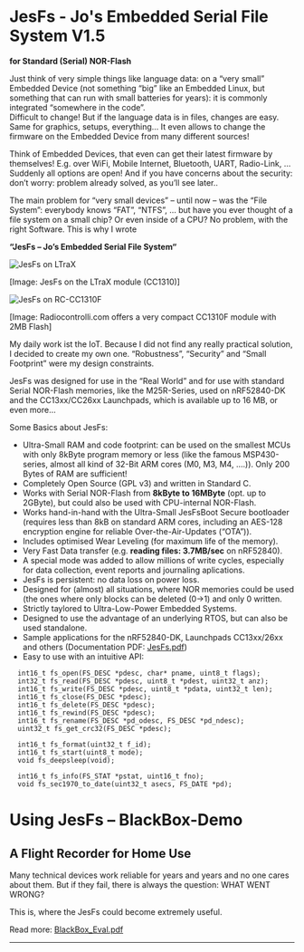 # JesFs - Jo's Embedded Serial File System V1.5
**for Standard (Serial) NOR-Flash**

Just think of very simple things like language data: on a “very small” 
Embedded Device (not something “big” like an Embedded Linux, but something 
that can run with small batteries for years): it is commonly integrated 
“somewhere in the code”.  
Difficult to change! But if the language data is in files, 
changes are easy. Same for graphics, setups, everything…
It even allows to change the firmware on the Embedded Device from many different sources!

Think of Embedded Devices, that even can get their latest firmware by themselves! E.g. over 
WiFi, Mobile Internet, Bluetooth, UART, Radio-Link, …  
Suddenly all options are open! And if you have concerns about 
the security: don’t worry: problem already solved, as you’ll see later..

The main problem for “very small devices” – until now – was the “File System”: 
everybody knows “FAT”, “NTFS”, … but have you ever thought of a file system on a small chip? 
Or even inside of a CPU? No problem, with the right Software. This is why I wrote 

**“JesFs – Jo’s Embedded Serial File System“**

![JesFs on LTraX](https://github.com/joembedded/JesFs/blob/master/Documentation/ltrax_module.jpg)

[Image: JesFs on the LTraX module (CC1310)]

![JesFs on RC-CC1310F](https://github.com/joembedded/JesFs/blob/master/Documentation/rc1310Fk.jpg)

[Image: Radiocontrolli.com offers a very compact CC1310F module with 2MB Flash]

My daily work ist the IoT. Because I did not find any really practical solution, 
I decided to create my own one. “Robustness”, “Security” and “Small Footprint” 
were my design constraints.

JesFs was designed for use in the “Real World” and for use with standard Serial NOR-Flash memories, 
like the M25R-Series, used on nRF52840-DK and the CC13xx/CC26xx Launchpads, which is available up to 16 MB, or even more…

Some Basics about JesFs:

- Ultra-Small RAM and code footprint: can be used on the smallest MCUs with only 8kByte program memory or less (like the famous MSP430-series, almost all kind of 32-Bit ARM cores (M0, M3, M4, ….)). Only 200 Bytes of RAM are sufficient!
- Completely Open Source (GPL v3) and written in Standard C.
- Works with Serial NOR-Flash from **8kByte to 16MByte** (opt. up to 2GByte), but could also be used with CPU-internal NOR-Flash.
- Works hand-in-hand with the Ultra-Small JesFsBoot Secure bootloader (requires less than 8kB on standard ARM cores, including an AES-128 encryption engine for reliable Over-the-Air-Updates (“OTA”)).
- Includes optimised Wear Leveling (for maximum life of the memory).
- Very Fast Data transfer (e.g. **reading files: 3.7MB/sec** on nRF52840).
- A special mode was added to allow millions of write cycles, especially for data collection, event reports and journaling aplications.
- JesFs is persistent: no data loss on power loss.
- Designed for (almost) all situations, where NOR memories could be used (the ones where only blocks can be deleted (0->1) and only 0 written.
- Strictly taylored to Ultra-Low-Power Embedded Systems.
- Designed to use the advantage of an underlying RTOS, but can also be used standalone.
- Sample applications for the nRF52840-DK, Launchpads CC13xx/26xx and others (Documentation PDF: [JesFs.pdf](https://github.com/joembedded/JesFs/blob/master/Documentation/JesFs.pdf))
- Easy to use with an intuitive API:

```
  int16_t fs_open(FS_DESC *pdesc, char* pname, uint8_t flags);
  int32_t fs_read(FS_DESC *pdesc, uint8_t *pdest, uint32_t anz);
  int16_t fs_write(FS_DESC *pdesc, uint8_t *pdata, uint32_t len);
  int16_t fs_close(FS_DESC *pdesc);
  int16_t fs_delete(FS_DESC *pdesc);
  int16_t fs_rewind(FS_DESC *pdesc);
  int16_t fs_rename(FS_DESC *pd_odesc, FS_DESC *pd_ndesc);
  uint32_t fs_get_crc32(FS_DESC *pdesc);

  int16_t fs_format(uint32_t f_id);
  int16_t fs_start(uint8_t mode);
  void fs_deepsleep(void);

  int16_t fs_info(FS_STAT *pstat, uint16_t fno);
  void fs_sec1970_to_date(uint32_t asecs, FS_DATE *pd);
```

# Using JesFs – BlackBox-Demo #
## A Flight Recorder for Home Use ##

Many technical devices work reliable for years and years and no one cares about them. But if they fail, there is always the question: WHAT WENT WRONG?

This is, where the JesFs could become extremely useful.

Read more: [BlackBox_Eval.pdf](https://github.com/joembedded/JesFs/blob/master/usecase_BlackBox/BlackBox_Eval.pdf)

---


